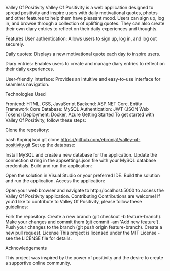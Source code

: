 Valley Of Positivity
Valley Of Positivity is a web application designed to spread positivity and inspire users with daily motivational quotes, photos and other features to help them have pleasant mood. Users can sign up, log in, and browse through a collection of uplifting quotes. They can also create their own diary entries to reflect on their daily experiences and thoughts.

Features
User authentication: Allows users to sign up, log in, and log out securely.

Daily quotes: Displays a new motivational quote each day to inspire users.

Diary entries: Enables users to create and manage diary entries to reflect on their daily experiences.

User-friendly interface: Provides an intuitive and easy-to-use interface for seamless navigation.

Technologies Used


Frontend: HTML, CSS, JavaScript
Backend: ASP.NET Core, Entity Framework Core
Database: MySQL
Authentication: JWT (JSON Web Tokens)
Deployment: Docker, Azure
Getting Started
To get started with Valley Of Positivity, follow these steps:

Clone the repository:

bash
Kopiraj kod
git clone https://github.com/ebronja1/valley-of-positivity.git
Set up the database:

Install MySQL and create a new database for the application.
Update the connection string in the appsettings.json file with your MySQL database credentials.
Build and run the application:

Open the solution in Visual Studio or your preferred IDE.
Build the solution and run the application.
Access the application:

Open your web browser and navigate to http://localhost:5000 to access the Valley Of Positivity application.
Contributing
Contributions are welcome! If you'd like to contribute to Valley Of Positivity, please follow these guidelines:

Fork the repository.
Create a new branch (git checkout -b feature-branch).
Make your changes and commit them (git commit -am 'Add new feature').
Push your changes to the branch (git push origin feature-branch).
Create a new pull request.
License
This project is licensed under the MIT License - see the LICENSE file for details.

Acknowledgements

This project was inspired by the power of positivity and the desire to create a supportive online community.
